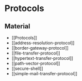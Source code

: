 # Protocols

## Material

- [[Protocols]]
- [[address-resolution-protocol]]
- [[border-gateway-protocol]]
- [[file-transfer-protocol]]
- [[hypertext-transfer-protocol]]
- [[path-vector-protocol]]
- [[secure-shell]]
- [[simple-mail-transfer-protocol]]
